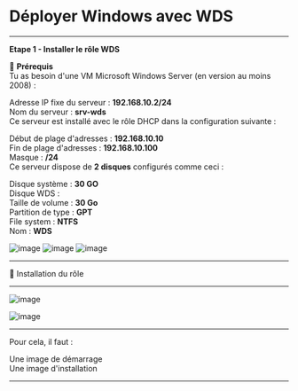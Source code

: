 # Déployer Windows avec WDS   

____

**Etape 1 - Installer le rôle WDS**     

🔧 **Prérequis**  
Tu as besoin d'une VM Microsoft Windows Server (en version au moins 2008) :   

Adresse IP fixe du serveur : **192.168.10.2/24**  
Nom du serveur : **srv-wds**  
Ce serveur est installé avec le rôle DHCP dans la configuration suivante :  

Début de plage d'adresses : **192.168.10.10**  
Fin de plage d'adresses : **192.168.10.100**  
Masque : **/24**  
Ce serveur dispose de **2 disques** configurés comme ceci :  

Disque système : **30 GO**   
Disque WDS :     
Taille de volume : **30 Go**  
Partition de type : **GPT**  
File system : **NTFS**  
Nom : **WDS**  

![image](https://github.com/techerbeatrice/WDS_deployer_windows/assets/138071140/be0fbc90-6056-4500-a5ae-daff0a89b6bc)
![image](https://github.com/techerbeatrice/WDS_deployer_windows/assets/138071140/a7e9d504-8f7f-4ab4-be1c-43e385ef309f)
![image](https://github.com/techerbeatrice/WDS_deployer_windows/assets/138071140/ed5ac58b-17d3-49d0-9746-b41dfc6108c9)



___


🔬 Installation du rôle  




_____


![image](https://github.com/techerbeatrice/WDS_deployer_windows/assets/138071140/5822b8fc-0f8c-4649-90a1-8b47a61e8d7c)

![image](https://github.com/techerbeatrice/WDS_deployer_windows/assets/138071140/52ec2b22-10f4-4703-85af-937801d63a16)

___

Pour cela, il faut :  

Une image de démarrage  
Une image d'installation  

___

